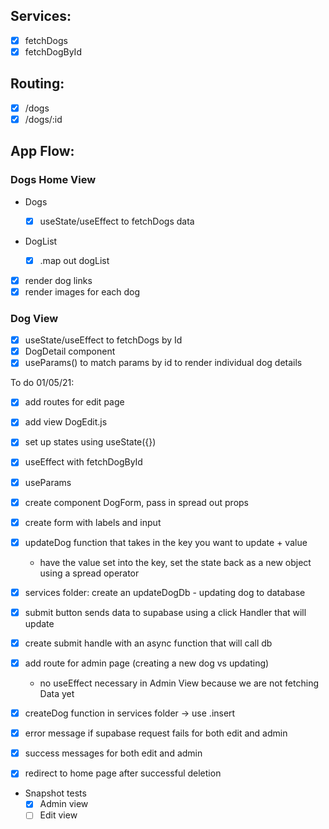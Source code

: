 ## Services:

- [x] fetchDogs
- [x] fetchDogById

## Routing:

- [x] /dogs
- [x] /dogs/:id

## App Flow:

### Dogs Home View

- Dogs

  - [x] useState/useEffect to fetchDogs data

- DogList
  - [x] .map out dogList
- [x] render dog links
- [x] render images for each dog

### Dog View

- [x] useState/useEffect to fetchDogs by Id
- [x] DogDetail component
- [x] useParams() to match params by id to render individual dog details

To do 01/05/21:

- [x] add routes for edit page
- [x] add view DogEdit.js
- [x] set up states using useState({})
- [x] useEffect with fetchDogById
- [x] useParams
- [x] create component DogForm, pass in spread out props
- [x] create form with labels and input
- [x] updateDog function that takes in the key you want to update + value
  - have the value set into the key, set the state back as a new object using a spread operator
- [x] services folder: create an updateDogDb - updating dog to database
- [x] submit button sends data to supabase using a click Handler that will update
- [x] create submit handle with an async function that will call db

- [x] add route for admin page (creating a new dog vs updating)
  - no useEffect necessary in Admin View because we are not fetching Data yet
- [x] createDog function in services folder -> use .insert
- [x] error message if supabase request fails for both edit and admin
- [x] success messages for both edit and admin
- [x] redirect to home page after successful deletion
- Snapshot tests
  - [x] Admin view
  - [ ] Edit view
